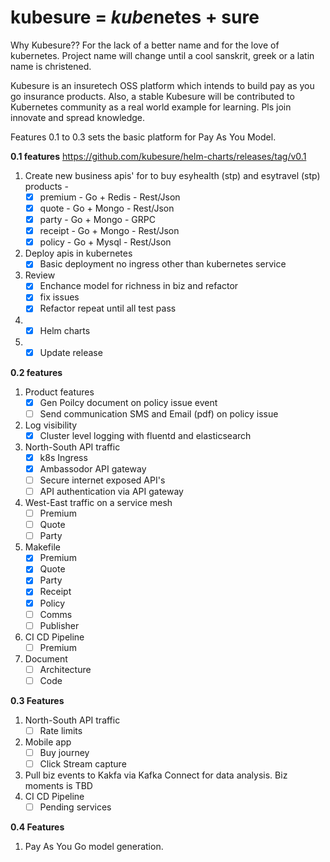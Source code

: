 # kubesure = *kube*netes + sure 

Why Kubesure?? For the lack of a better name and for the love of kubernetes. Project name will change until a cool sanskrit, greek or a latin name is christened. 

Kubesure is an insuretech OSS platform which intends to build pay as you go insurance products. Also, a stable Kubesure will be contributed to Kubernetes community as a real world example for learning. Pls join innovate and spread knowledge. 

Features 0.1 to 0.3 sets the basic platform for Pay As You Model.

**0.1 features** https://github.com/kubesure/helm-charts/releases/tag/v0.1 

1. Create new business apis' for to buy esyhealth (stp) and esytravel (stp) products - 
   - [x] premium - Go + Redis - Rest/Json
   - [x] quote - Go + Mongo  - Rest/Json
   - [x] party - Go + Mongo - GRPC  
   - [x] receipt - Go + Mongo - Rest/Json
   - [x] policy - Go + Mysql - Rest/Json
2. Deploy apis in kubernetes 
   - [x] Basic deployment no ingress other than kubernetes service
3. Review 
   - [x] Enchance model for richness in biz and refactor
   - [x] fix issues 
   - [x] Refactor repeat until all test pass 
5. - [x] Helm charts
7. - [x] Update release

**0.2 features** 

1. Product features
   - [X] Gen Poilcy document on policy issue event
   - [ ] Send communication SMS and Email (pdf) on policy issue 
2. Log visibility
   - [X] Cluster level logging with fluentd and elasticsearch 
4. North-South API traffic 
   - [X] k8s Ingress
   - [X] Ambassodor API gateway
   - [ ] Secure internet exposed API's
   - [ ] API authentication via API gateway
5. West-East traffic on a service mesh
   - [ ] Premium 
   - [ ] Quote
   - [ ] Party
6. Makefile  
   - [X] Premium 
   - [X] Quote
   - [x] Party
   - [x] Receipt
   - [x] Policy
   - [ ] Comms
   - [ ] Publisher 
8. CI CD Pipeline 
   - [ ] Premium
7. Document 
   - [ ] Architecture 
   - [ ] Code

**0.3 Features** 

1. North-South API traffic 
   - [ ] Rate limits 
2. Mobile app
   - [ ] Buy journey 
   - [ ] Click Stream capture
3. Pull biz events to Kakfa via Kafka Connect for data analysis. Biz moments is TBD
4. CI CD Pipeline 
   - [ ] Pending services
  
**0.4 Features**

1. Pay As You Go model generation.
